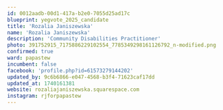 ```yaml
---
id: 0012aadb-00d1-417a-b2e0-7055d25ad17c
blueprint: yegvote_2025_candidate
title: 'Rozalia Janiszewska'
name: 'Rozalia Janiszewska'
description: 'Community Disabilities Practitioner'
photo: 391752915_7175886229102554_7785349298161126792_n-modified.png
confirmed: true
ward: papastew
incumbent: false
facebook: 'profile.php?id=61573279144202'
updated_by: 9c6b6866-e047-4568-b3f4-71623caf17dd
updated_at: 1740161381
website: rozaliajaniszewska.squarespace.com
instagram: rjforpapastew
---
```

